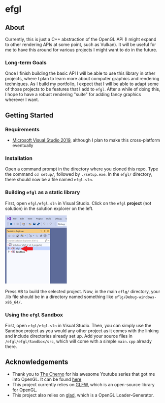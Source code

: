 # efgl
## About
Currently, this is just a C++ abstraction of the OpenGL API (I might expand to other rendering APIs at some point, such as Vulkan). It will be useful for me to have this around for various projects I might want to do in the future.
### Long-term Goals
Once I finish building the basic API I will be able to use this library in other projects, where I plan to learn more about computer graphics and rendering techniques. As I build my portfolio, I expect that I will be able to adapt some of those projects to be features that I add to `efgl`. After a while of doing this, I hope to have a robust rendering "suite" for adding fancy graphics wherever I want.
## Getting Started
### Requirements
* [Microsoft Visual Studio 2019](https://visualstudio.microsoft.com/vs/), although I plan to make this cross-platform eventually    
### Installation
Open a command prompt in the directory where you cloned this repo. Type the command `cd setup/`, followed by `./setup.exe`. In the `efgl/` directory, there should now be a file named `efgl.sln`.   
### Building `efgl` as a static library
First, open `efgl/efgl.sln` in Visual Studio. Click on the `efgl` __project__ (not solution) in the solution explorer on the left.      
   
<img src="img/solutionexplorer.png" alt="step1" width="200" height="220">      
    
Press <kbd>⌘B</kbd> to build the selected project. Now, in the main `eflg/` directory, your .lib file should be in a directory named something like `eflg/Debug-windows-x86_64/`.  
### Using the `efgl` Sandbox
First, open `efgl/efgl.sln` in Visual Studio. Then, you can simply use the Sandbox project as you would any other project as it comes with the linking and include directories already set up. Add your source files in `/efgl/efgl/Sandbox/src`, which will come with a simple `main.cpp` already there.     
## Acknowledgements
* Thank you to [The Cherno](https://github.com/TheCherno) for his awesome Youtube series that got me into OpenGL. It can be found [here](https://www.youtube.com/watch?v=W3gAzLwfIP0&list=PLlrATfBNZ98foTJPJ_Ev03o2oq3-GGOS2)    
* This project currently relies on [GLFW](https://www.glfw.org/), which is an open-source library for OpenGL.
* This project also relies on [glad](https://github.com/Dav1dde/glad), which is a OpenGL Loader-Generator.
